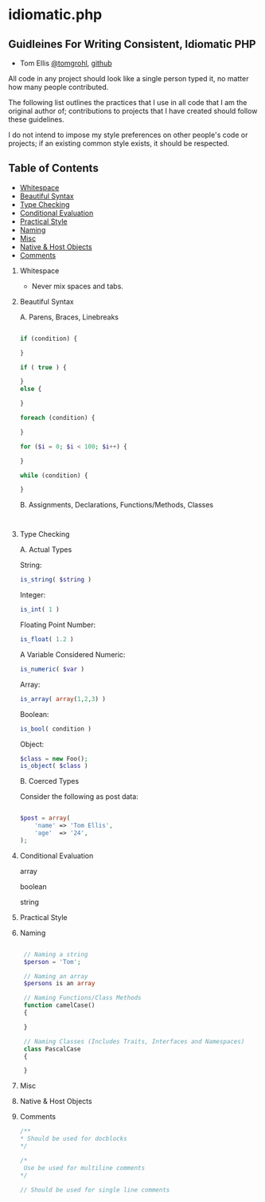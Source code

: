 # idiomatic.php

## Guidleines For Writing Consistent, Idiomatic PHP

* Tom Ellis [@tomgrohl](http://twitter.com/tomgrohl), [github](https://github.com/tomgrohl)

All code in any project should look like a single person typed it, no matter how many people contributed.

The following list outlines the practices that I use in all code that I am the original author of; contributions to projects that I have created should follow these guidelines.

I do not intend to impose my style preferences on other people's code or projects; if an existing common style exists, it should be respected.


## Table of Contents

 * [Whitespace](#whitespace)
 * [Beautiful Syntax](#spacing)
 * [Type Checking](#type)
 * [Conditional Evaluation](#cond)
 * [Practical Style](#practical)
 * [Naming](#naming)
 * [Misc](#misc)
 * [Native & Host Objects](#native)
 * [Comments](#comments)


1. <a name="whitespace">Whitespace</a>
    - Never mix spaces and tabs.

2. <a name="spacing">Beautiful Syntax</a>

    A. Parens, Braces, Linebreaks

    ```php

    if (condition) {

    }

    if ( true ) {

    }
    else {

    }

    foreach (condition) {

    }

    for ($i = 0; $i < 100; $i++) {

    }

    while (condition) {

    }

    ```

    B. Assignments, Declarations, Functions/Methods, Classes


    ```php



    ```

3. <a name="type">Type Checking</a>

    A. Actual Types

    String:

    ```php
    is_string( $string )
    ```

    Integer:

    ```php
    is_int( 1 )
    ```

    Floating Point Number:

    ```php
    is_float( 1.2 )
    ```

    A Variable Considered Numeric:

    ```php
    is_numeric( $var )
    ```

    Array:

    ```php
    is_array( array(1,2,3) )
    ```

    Boolean:

    ```php
    is_bool( condition )
    ```

    Object:

    ```php
    $class = new Foo();
    is_object( $class )
    ```

    B. Coerced Types

    Consider the following as post data:

    ```php

    $post = array(
        'name' => 'Tom Ellis',
        'age'  => '24',
    );

4. <a name="cond">Conditional Evaluation</a>

    array

    boolean

    string

5. <a name="practical">Practical Style</a>

6. <a name="naming">Naming</a>

   ```php

    // Naming a string
    $person = 'Tom';

    // Naming an array
    $persons is an array

    // Naming Functions/Class Methods
    function camelCase()
    {

    }

    // Naming Classes (Includes Traits, Interfaces and Namespaces)
    class PascalCase
    {

    }

   ```

7. <a name="misc">Misc</a>

8. <a name="native">Native & Host Objects</a>

9. <a name="comments">Comments</a>

    ```php
    /**
    * Should be used for docblocks
    */

    /*
     Use be used for multiline comments
    */

    // Should be used for single line comments

    ```
